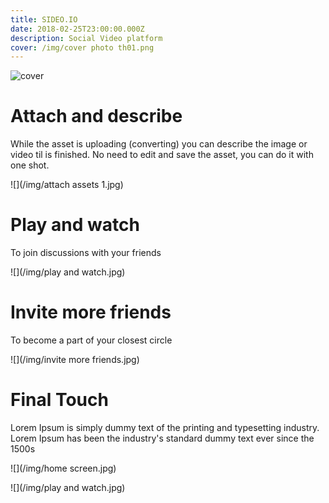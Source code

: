 ```yaml
---
title: SIDEO.IO
date: 2018-02-25T23:00:00.000Z
description: Social Video platform
cover: /img/cover photo th01.png
---
```

![cover](/img/sideo-single-cover.jpg)

# Attach and describe

While the asset is uploading (converting) you can describe the image or video til is finished.
 No need to edit and save the asset, you can do it with one shot.

!\[](/img/attach assets 1.jpg)

# Play and watch

To join discussions with your friends

!\[](/img/play and watch.jpg)

# Invite more friends

To become a part of your closest circle 

!\[](/img/invite more friends.jpg)

# Final Touch

Lorem Ipsum is simply dummy text of the printing and typesetting industry. Lorem Ipsum has been the industry's standard dummy text ever since the 1500s

!\[](/img/home screen.jpg)

![](/img/play and watch.jpg)
